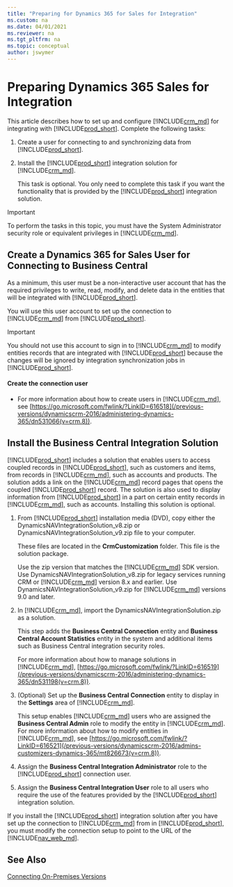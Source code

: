 ```yaml
---
title: "Preparing for Dynamics 365 for Sales for Integration"
ms.custom: na
ms.date: 04/01/2021
ms.reviewer: na
ms.tgt_pltfrm: na
ms.topic: conceptual
author: jswymer
---
```

# Preparing Dynamics 365 Sales for Integration

This article describes how to set up and configure [!INCLUDE[crm_md](../developer/includes/crm_md.md)] for integrating with [!INCLUDE[prod_short](../developer/includes/prod_short.md)]. Complete the following tasks:  

1.  Create a user for connecting to and synchronizing data from [!INCLUDE[prod_short](../developer/includes/prod_short.md)].  


2.  Install the [!INCLUDE[prod_short](../developer/includes/prod_short.md)] integration solution for [!INCLUDE[crm_md](../developer/includes/crm_md.md)].  

     This task is optional. You only need to complete this task if you want the functionality that is provided by the [!INCLUDE[prod_short](../developer/includes/prod_short.md)] integration solution.  

> [!IMPORTANT]  
>  To perform the tasks in this topic, you must have the System Administrator security role or equivalent privileges in [!INCLUDE[crm_md](../developer/includes/crm_md.md)].  

##  <a name="createuser"></a> Create a Dynamics 365 for Sales User for Connecting to Business Central
  
 As a minimum, this user must be a non-interactive user account that has the required privileges to write, read, modify, and delete data in the entities that will be integrated with [!INCLUDE[prod_short](../developer/includes/prod_short.md)].  

 You will use this user account to set up the connection to [!INCLUDE[crm_md](../developer/includes/crm_md.md)] from [!INCLUDE[prod_short](../developer/includes/prod_short.md)].  

> [!IMPORTANT]  
>  You should not use this account to sign in to [!INCLUDE[crm_md](../developer/includes/crm_md.md)] to modify entities records that are integrated with [!INCLUDE[prod_short](../developer/includes/prod_short.md)] because the changes will be ignored by integration synchronization jobs in [!INCLUDE[prod_short](../developer/includes/prod_short.md)].

#### Create the connection user  

-   For more information about how to create users in [!INCLUDE[crm_md](../developer/includes/crm_md.md)], see [https://go.microsoft.com/fwlink/?LinkID=616518](/previous-versions/dynamicscrm-2016/administering-dynamics-365/dn531066(v=crm.8)).  

##  <a name="InstallNavSolution"></a> Install the Business Central Integration Solution
  
 [!INCLUDE[prod_short](../developer/includes/prod_short.md)] includes a solution that enables users to access coupled records in [!INCLUDE[prod_short](../developer/includes/prod_short.md)], such as customers and items, from records in [!INCLUDE[crm_md](../developer/includes/crm_md.md)], such as accounts and products. The solution adds a link on the [!INCLUDE[crm_md](../developer/includes/crm_md.md)] record pages that opens the coupled [!INCLUDE[prod_short](../developer/includes/prod_short.md)] record. The solution is also used to display information from [!INCLUDE[prod_short](../developer/includes/prod_short.md)] in a part on certain entity records in [!INCLUDE[crm_md](../developer/includes/crm_md.md)], such as accounts. Installing this solution is optional.  


1.  From [!INCLUDE[prod_short](../developer/includes/prod_short.md)] installation media \(DVD\), copy either the  DynamicsNAVIntegrationSolution_v8.zip or DynamicsNAVIntegrationSolution_v9.zip file to your computer.  

    These files are located in the **CrmCustomization** folder. This file is the solution package.

    Use the zip version that matches the [!INCLUDE[crm_md](../developer/includes/crm_md.md)] SDK version. Use DynamicsNAVIntegrationSolution_v8.zip for legacy services running CRM or [!INCLUDE[crm_md](../developer/includes/crm_md.md)] version 8.x and earlier. Use DynamicsNAVIntegrationSolution_v9.zip for [!INCLUDE[crm_md](../developer/includes/crm_md.md)] versions 9.0 and later. 

2.  In [!INCLUDE[crm_md](../developer/includes/crm_md.md)], import the DynamicsNAVIntegrationSolution.zip as a solution.  

     This step adds the **Business Central Connection** entity and **Business Central Account Statistics** entity in the system and additional items such as Business Central integration security roles.  

     For more information about how to manage solutions in [!INCLUDE[crm_md](../developer/includes/crm_md.md)], [https://go.microsoft.com/fwlink/?LinkID=616519](/previous-versions/dynamicscrm-2016/administering-dynamics-365/dn531198(v=crm.8)).  

3.  (Optional) Set up the **Business Central Connection** entity to display in the **Settings** area of [!INCLUDE[crm_md](../developer/includes/crm_md.md)].  

     This setup enables [!INCLUDE[crm_md](../developer/includes/crm_md.md)] users who are assigned the **Business Central Admin** role to modify the entity in [!INCLUDE[crm_md](../developer/includes/crm_md.md)]. For more information about how to modify entities in [!INCLUDE[crm_md](../developer/includes/crm_md.md)], see [https://go.microsoft.com/fwlink/?LinkID=616521](/previous-versions/dynamicscrm-2016/admins-customizers-dynamics-365/mt826673(v=crm.8)).  

4.  Assign the **Business Central Integration Administrator** role to the [!INCLUDE[prod_short](../developer/includes/prod_short.md)] connection user.  

5.  Assign the **Business Central Integration User** role to all users who require the use of the features provided by the [!INCLUDE[prod_short](../developer/includes/prod_short.md)] integration solution.  

If you install the [!INCLUDE[prod_short](../developer/includes/prod_short.md)] integration solution after you have set up the connection to [!INCLUDE[crm_md](../developer/includes/crm_md.md)] from in [!INCLUDE[prod_short](../developer/includes/prod_short.md)], you must modify the connection setup to point to the URL of the [!INCLUDE[nav_web_md](../developer/includes/nav_web_md.md)].<!-- For more information, see [How to: Set Up a Microsoft Dynamics 365 for Sales Connection]() --> 



<!-- 
# View Item Availability - Support Matrix
For most versions of Business Central and Dynamics 365 for Sales, you can view availability figures for items across the integrated products. The following table shows which version combinations support viewing item availability.

| |Dynamics 365 for Sales version|2015/Update 1/Online|2016/Update 1/Online|Dynamics 365 for Sales|
|-|---------------------|---------------------|--------------------------|-----------------|
|**Dynamics NAV version**|
|**2016**||Not supported|Not supported|Not supported|
|**2017**||Not supported - Install from 2016|Supported|Supported|
|**Dynamics 365 for Financials**||Not supported - Install from 2016|Supported|Supported|


> [Note]
> You can obtain item availability support for combinations of Dynamics CRM 2015 and Business Central by running the DynamicsNAVIntegrationSolution.zip file on the Business Central product DVD.

For more information, see [System Requirements for Business Central](../deployment/system-requirement-business-central.md).

-->

## See Also  
[Connecting On-Premises Versions](/dynamics365/business-central/admin-how-to-set-up-a-dynamics-crm-connection#connecting-on-premises-versions)